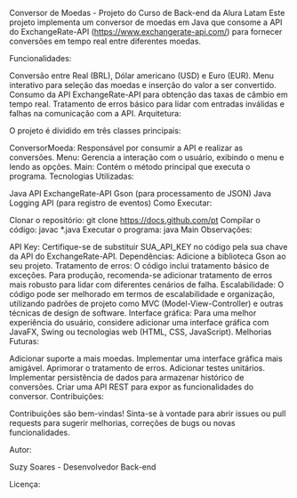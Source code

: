 Conversor de Moedas - Projeto do Curso de Back-end da Alura Latam
Este projeto implementa um conversor de moedas em Java que consome a API do ExchangeRate-API (https://www.exchangerate-api.com/) para fornecer conversões em tempo real entre diferentes moedas.

Funcionalidades:

Conversão entre Real (BRL), Dólar americano (USD) e Euro (EUR).
Menu interativo para seleção das moedas e inserção do valor a ser convertido.
Consumo da API ExchangeRate-API para obtenção das taxas de câmbio em tempo real.
Tratamento de erros básico para lidar com entradas inválidas e falhas na comunicação com a API.
Arquitetura:

O projeto é dividido em três classes principais:

ConversorMoeda: Responsável por consumir a API e realizar as conversões.
Menu: Gerencia a interação com o usuário, exibindo o menu e lendo as opções.
Main: Contém o método principal que executa o programa.
Tecnologias Utilizadas:

Java
API ExchangeRate-API
Gson (para processamento de JSON)
Java Logging API (para registro de eventos)
Como Executar:

Clonar o repositório: git clone https://docs.github.com/pt
Compilar o código: javac *.java
Executar o programa: java Main
Observações:

API Key: Certifique-se de substituir SUA_API_KEY no código pela sua chave da API do ExchangeRate-API.
Dependências: Adicione a biblioteca Gson ao seu projeto.
Tratamento de erros: O código inclui tratamento básico de exceções. Para produção, recomenda-se adicionar tratamento de erros mais robusto para lidar com diferentes cenários de falha.
Escalabilidade: O código pode ser melhorado em termos de escalabilidade e organização, utilizando padrões de projeto como MVC (Model-View-Controller) e outras técnicas de design de software.
Interface gráfica: Para uma melhor experiência do usuário, considere adicionar uma interface gráfica com JavaFX, Swing ou tecnologias web (HTML, CSS, JavaScript).
Melhorias Futuras:

Adicionar suporte a mais moedas.
Implementar uma interface gráfica mais amigável.
Aprimorar o tratamento de erros.
Adicionar testes unitários.
Implementar persistência de dados para armazenar histórico de conversões.
Criar uma API REST para expor as funcionalidades do conversor.
Contribuições:

Contribuições são bem-vindas! Sinta-se à vontade para abrir issues ou pull requests para sugerir melhorias, correções de bugs ou novas funcionalidades.   

Autor:

Suzy Soares - Desenvolvedor Back-end

Licença:
